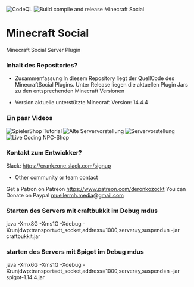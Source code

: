 ![CodeQL](https://github.com/MuellerMH/MinecraftSocial/workflows/CodeQL/badge.svg) ![Build compile and release Minecraft Social](https://github.com/MuellerMH/MinecraftSocial/workflows/Build%20compile%20and%20release%20Minecraft%20Social/badge.svg)

# Minecraft Social
Minecraft Social Server Plugin

### Inhalt des Repositories? ###

* Zusammenfassung
In diesem Repository liegt der QuellCode des MinecraftSocial Plugins.
Unter Release liegen die aktuellen Plugin Jars zu den entsprechenden Minecraft Versionen

* Version
aktuelle unterstützte Minecraft Version: 14.4.4

### Ein paar Videos

![SpielerShop Tutorial](https://www.youtube.com/watch?v=PdU8wz7eN8w&t=15s)
![Alte Servervorstellung](https://www.youtube.com/watch?v=uXoV3CyQoaM)
![Servervorstellung](https://www.youtube.com/watch?v=KMjII45l-x4)
![Live Coding NPC-Shop](https://www.youtube.com/watch?v=UGFalkxNiOQ)

### Kontakt zum Entwickker? ###

Slack: https://crankzone.slack.com/signup
* Other community or team contact

Get a Patron on Patreon https://www.patreon.com/deronkozockt
You can Donate on Paypal muellermh.media@gmail.com

### Starten des Servers mit craftbukkit im Debug mdus
java -Xmx8G -Xms1G -Xdebug -Xrunjdwp:transport=dt_socket,address=1000,server=y,suspend=n -jar craftbukkit.jar

### starten des Servers mit Spigot im Debug mdus
java -Xmx6G -Xms1G  -Xdebug -Xrunjdwp:transport=dt_socket,address=1000,server=y,suspend=n -jar spigot-1.14.4.jar


